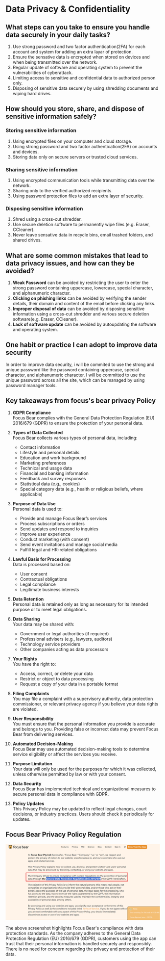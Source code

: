 # Data Privacy & Confidentiality
## What steps can you take to ensure you handle data securely in your daily tasks?
1. Use strong password and two factor authentication(2FA) for each account and system for adding an extra layar of protection.
2. Ensure the sensative data is encrypted when stored on devices and when being transmitted over the network.
3. Regular update of software and operating system to prevent the vulnerabilities of cyberattack.
4. Limiting access to sensitive and confidential data to authorized person only.
5. Disposing of sensitive data securely by using shredding documents and wiping hard drives.

## How should you store, share, and dispose of sensitive information safely?

### Storing sensitive information
1. Using encrypted files on your computer and cloud storage.
2. Using strong password and two factor authentication(2FA) on accounts and devices.
3. Storing data only on secure servers or trusted cloud services.

### Sharing sensitive information
1. Using encrypted communication tools while transmitting data over the network.
2. Sharing only to the verified authorized recipients.
3. Using password protection files to add an extra layer of security.

### Disposing sensitive information
1. Shred using a cross-cut shredder.
2. Use secure deletion software to permanently wipe files (e.g. Eraser, CCleaner).
3. Never leave sensative data in recycle bins, email trashed folders, and shared drives.

## What are some common mistakes that lead to data privacy issues, and how can they be avoided?
1. **Weak Password** can be avoided by restricting the user to enter the strong password containing uppercase, lowercase, special character, and alphanumeric character.
2. **Clicking on phishing links** can be avoided by verifying the sender details, their domain and content of the email before clicking any links.
3. **Improper disposal of data** can be avoided by disposing sensitive information using a cross-cut shredder and various secure deletion software(e.g. Eraser, CCleaner).
4. **Lack of software update** can be avoided by autoupdating the software and operating system.

## One habit or practice I can adopt to improve data security
In order to improve data security, i will be commited to use the strong and unique password like the password containing uppercase, special character, and alphanumeric character. I will be committed to use the unique password across all the site, which can be managed by using password manager tools.

## Key takeaways from focus's bear privacy Policy

1. **GDPR Compliance**  
   Focus Bear complies with the General Data Protection Regulation (EU) 2016/679 (GDPR) to ensure the protection of your personal data.

2. **Types of Data Collected**  
   Focus Bear collects various types of personal data, including:
   - Contact information  
   - Lifestyle and personal details  
   - Education and work background  
   - Marketing preferences  
   - Technical and usage data  
   - Financial and banking information  
   - Feedback and survey responses  
   - Statistical data (e.g., cookies)  
   - Special category data (e.g., health or religious beliefs, where applicable)

3. **Purpose of Data Use**  
   Personal data is used to:
   - Provide and manage Focus Bear’s services  
   - Process subscriptions or orders  
   - Send updates and respond to inquiries  
   - Improve user experience  
   - Conduct marketing (with consent)  
   - Send event invitations and manage social media  
   - Fulfill legal and HR-related obligations

4. **Lawful Basis for Processing**  
   Data is processed based on:
   - User consent  
   - Contractual obligations  
   - Legal compliance  
   - Legitimate business interests

5. **Data Retention**  
   Personal data is retained only as long as necessary for its intended purpose or to meet legal obligations.

6. **Data Sharing**  
   Your data may be shared with:
   - Government or legal authorities (if required)  
   - Professional advisers (e.g., lawyers, auditors)  
   - Technology service providers  
   - Other companies acting as data processors

7. **Your Rights**  
   You have the right to:
   - Access, correct, or delete your data  
   - Restrict or object to data processing  
   - Request a copy of your data in a portable format

8. **Filing Complaints**  
   You may file a complaint with a supervisory authority, data protection commissioner, or relevant privacy agency if you believe your data rights are violated.

9. **User Responsibility**  
   You must ensure that the personal information you provide is accurate and belongs to you. Providing false or incorrect data may prevent Focus Bear from delivering services.

10. **Automated Decision-Making**  
   Focus Bear may use automated decision-making tools to determine service eligibility or affect the services you receive.

11. **Purpose Limitation**  
   Your data will only be used for the purposes for which it was collected, unless otherwise permitted by law or with your consent.

12. **Data Security**  
   Focus Bear has implemented technical and organizational measures to secure personal data in compliance with GDPR.

13. **Policy Updates**  
   This Privacy Policy may be updated to reflect legal changes, court decisions, or industry practices. Users should check it periodically for updates.

## Focus Bear Privacy Policy Regulation
![Focus Bear Privacy Policy Regulation](https://github.com/ashokneupane/ashokneupane-intern-repo/blob/main/milestones/images/companies_policies/focus_bear_privacy_policy.png)<br>

The above screenshot highlights Focus Bear's compliance with data protection standards. As the company adheres to the General Data Protection Regulation (EU) 2016/679 (GDPR), customers using the app can trust that their personal information is handled securely and responsibly. There is no need for concern regarding the privacy and protection of their data.